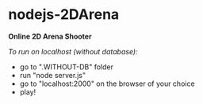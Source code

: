 # nodejs-2DArena
**Online 2D Arena Shooter**

*To run on localhost (without database):*
- go to ".WITHOUT-DB" folder
- run "node server.js"
- go to "localhost:2000" on the browser of your choice
- play!




